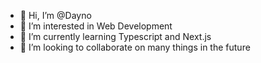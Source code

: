 - 👋 Hi, I’m @Dayno
- 👀 I’m interested in Web Development
- 🌱 I’m currently learning Typescript and Next.js
- 💞️ I’m looking to collaborate on many things in the future

<!---
Dayno/Dayno is a ✨ special ✨ repository because its `README.md` (this file) appears on your GitHub profile.
You can click the Preview link to take a look at your changes.
--->
